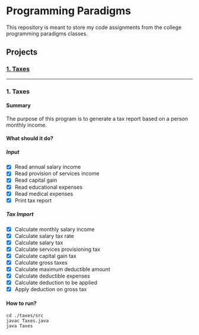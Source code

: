# Programming Paradigms

This repository is meant to store my code assignments from the college programming paradigms classes.

## Projects

### [1. Taxes](#1-taxes-1)

---

### 1. Taxes

#### Summary

The purpose of this program is to generate a tax report based on a person monthly income.

#### What should it do?

##### Input
- [x] Read annual salary income
- [x] Read provision of services income
- [x] Read capital gain
- [x] Read educational expenses
- [x] Read medical expenses
- [x] Print tax report

##### Tax Import
- [x] Calculate monthly salary income
- [x] Calculate salary tax rate
- [x] Calculate salary tax
- [x] Calculate services provisioning tax
- [x] Calculate capital gain tax
- [x] Calculate gross taxes
- [x] Calculate maximum deductible amount
- [x] Calculate deductible expenses
- [x] Calculate deduction to be applied
- [x] Apply deduction on gross tax

#### How to run?
```
cd ./taxes/src
javac Taxes.java
java Taxes
```
